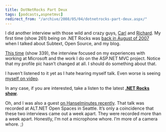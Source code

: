 ```yaml
---
title: DotNetRocks Part Deux
tags: [podcasts,aspnetmvc]
redirect_from: "/archive/2008/05/04/dotnetrocks-part-deux.aspx/"
---
```


I did another interview with those wild and crazy guys,
[Carl](http://www.intellectualhedonism.com/ "Carl") and
[Richard](http://www.campbellassociates.ca/blog/default.aspx "Richard Campbell").
My first time (show 261) being on .NET Rocks was [back in August of
2007](http://www.dotnetrocks.com/default.aspx?showNum=261 "Phil on .NET Rocks")
when I talked about Subtext, Open Source, and my blog.

[This
time](http://www.dotnetrocks.com/default.aspx?showNum=339 "This time")
(show 339), the interview focused on my experiences with working at
Microsoft and the work I do on the ASP.NET MVC project. Notice that my
profile pic hasn’t changed at all. I should do something about that.

I haven’t listened to it yet as I hate hearing myself talk. Even worse
is seeing [myself on
video](http://weblogs.asp.net/craigshoemaker/archive/2008/05/01/what-s-it-gonna-take-to-get-asp-net-mvc-to-rtm.aspx "What will it take to RTM MVC?").

In any case, if you are interested, take a listen to the latest [**.NET
Rocks
show**](http://www.dotnetrocks.com/default.aspx?showNum=339 "Me on .NET Rocks").

Oh, and I was also a guest [on Hanselminutes
recently](http://www.hanselminutes.com/default.aspx?showID=129 "Hanselminutes").
That talk was recorded at ALT.NET Open Spaces in Seattle. It’s only a
coincidence that these two interviews came out a week apart. They were
recorded more than a week apart. Honestly, I’m not a microphone whore.
I’m more of a camera whore. ;)

